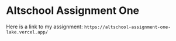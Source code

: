 # Altschool Assignment One 
Here is a link to my assignment:
``` https://altschool-assignment-one-lake.vercel.app/ ```
